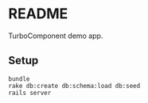 # README

TurboComponent demo app.


## Setup

```
bundle
rake db:create db:schema:load db:seed
rails server
```
